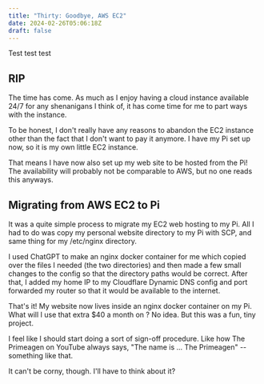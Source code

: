 ```yaml
---
title: "Thirty: Goodbye, AWS EC2"
date: 2024-02-26T05:06:18Z
draft: false
---
```

Test test test
## RIP
The time has come. As much as I enjoy having a cloud instance available 24/7 for any shenanigans I think of, it has come time for me to part ways with the instance.

To be honest, I don't really have any reasons to abandon the EC2 instance other than the fact that I don't want to pay it anymore. I have my Pi set up now, so it is my own little EC2 instance.

That means I have now also set up my web site to be hosted from the Pi! The availability will probably not be comparable to AWS, but no one reads this anyways.

## Migrating from AWS EC2 to Pi
It was a quite simple process to migrate my EC2 web hosting to my Pi. All I had to do was copy my personal website directory to my Pi with SCP, and same thing for my /etc/nginx directory.

I used ChatGPT to make an nginx docker container for me which copied over the files I needed (the two directories) and then made a few small changes to the config so that the directory paths would be correct.
After that, I added my home IP to my Cloudflare Dynamic DNS config and port forwarded my router so that it would be available to the internet.

That's it! My website now lives inside an nginx docker container on my Pi. What will I use that extra $40 a month on ? No idea. But this was a fun, tiny project.

I feel like I should start doing a sort of sign-off procedure. Like how The Primeagen on YouTube always says, "The name is ... The Primeagen" -- something like that.

It can't be corny, though. I'll have to think about it?
